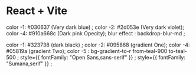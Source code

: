 # React + Vite

color -1: #030637 (Very dark blue) ;
color -2: #2d053e (Very dark violet);
color -4: #910a668c (Dark pink Opecity);
blur effect :  backdrop-blur-md ;



color -1: #323738 (dark black) ;
color -2: #095868 (gradient One);
color -4: #05819a (gradient Two);
color -5 : bg-gradient-to-r from-teal-900 to-teal-500 ;
style={{ fontFamily: "Open Sans,sans-serif" }} ;
style={{ fontFamily: "Sumana,serif" }} ;